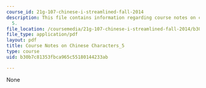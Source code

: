 ```yaml
---
course_id: 21g-107-chinese-i-streamlined-fall-2014
description: This file contains information regarding course notes on chines characters
  5.
file_location: /coursemedia/21g-107-chinese-i-streamlined-fall-2014/b30b7c81353fbca965c55180144233ab_MIT21G_107F14_CourseNote_5.pdf
file_type: application/pdf
layout: pdf
title: Course Notes on Chinese Characters_5
type: course
uid: b30b7c81353fbca965c55180144233ab

---
```

None